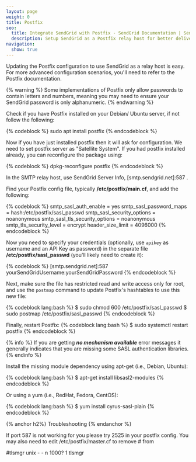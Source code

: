 ```yaml
---
layout: page
weight: 0
title: Postfix
seo:
  title: Integrate SendGrid with Postfix - SendGrid Documentation | SendGrid
  description: Setup SendGrid as a Postfix relay host for better deliverability and advanced statistics on your email.
navigation:
  show: true
---
```


Updating the Postfix configuration to use SendGrid as a relay host is easy. For more advanced configuration scenarios, you'll need to refer to the Postfix documentation.

{% warning %}
Some implementations of Postfix only allow passwords to contain letters and numbers, meaning you may need to ensure your SendGrid password is only alphanumeric. 
{% endwarning %}

Check if you have Postfix installed on your Debian/ Ubuntu server, if not follow the following:

{% codeblock %}
sudo apt install postfix
{% endcodeblock %}

Now if you have just installed postfix then it will ask for configuration. We need to set postfix server as "Satellite System".
If you had postfix installed already, you can reconfigure the package using:

{% codeblock %}
dpkg-reconfigure postfix
{% endcodeblock %}

In the SMTP relay host, use SendGrid Server Info, [smtp.sendgrid.net]:587 .

Find your Postfix config file, typically **/etc/postfix/main.cf**, and add the following:

{% codeblock %}
smtp_sasl_auth_enable = yes
smtp_sasl_password_maps = hash:/etc/postfix/sasl_passwd
smtp_sasl_security_options = noanonymous
smtp_sasl_tls_security_options = noanonymous
smtp_tls_security_level = encrypt
header_size_limit = 4096000
{% endcodeblock %}

Now you need to specify your credentials (optionally, use `apikey` as username and an API Key as password) in the separate file **/etc/postfix/sasl_passwd** (you'll likely need to create it):

{% codeblock %}
[smtp.sendgrid.net]:587 yourSendGridUsername:yourSendGridPassword
{% endcodeblock %}

Next, make sure the file has restricted read and write access only for root, and use the `postmap` command to update Postfix's hashtables to use this new file:

{% codeblock lang:bash %}
$ sudo chmod 600 /etc/postfix/sasl_passwd
$ sudo postmap /etc/postfix/sasl_passwd
{% endcodeblock %}

Finally, restart Postfix:
{% codeblock lang:bash %}
$ sudo systemctl restart postfix
{% endcodeblock %}

 
{% info %}
If you are getting ***no mechanism available*** error messages it generally indicates that you are missing some SASL authentication libraries. 
{% endinfo %}

Install the missing module dependency using apt-get (i.e., Debian, Ubuntu):

{% codeblock lang:bash %}
$ apt-get install libsasl2-modules
{% endcodeblock %}

 Or using a yum (i.e., RedHat, Fedora, CentOS): 

{% codeblock lang:bash %}
$ yum install cyrus-sasl-plain
{% endcodeblock %}

{% anchor h2%}
Troubleshooting
{% endanchor %}

If port 587 is not working for you please try 2525 in your postfix config. You may also need to edit /etc/postfix/master.cf to remove # from

 #tlsmgr unix - - n 1000? 1 tlsmgr
